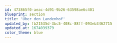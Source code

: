 ```yaml
---
id: 473865f0-aeac-4d91-9b26-63598ae6c401
blueprint: section
title: 'Über den Landenhof'
updated_by: fb21535d-3bc5-408c-88ff-093eb3462715
updated_at: 1674039379
color_theme: blue
---
```

